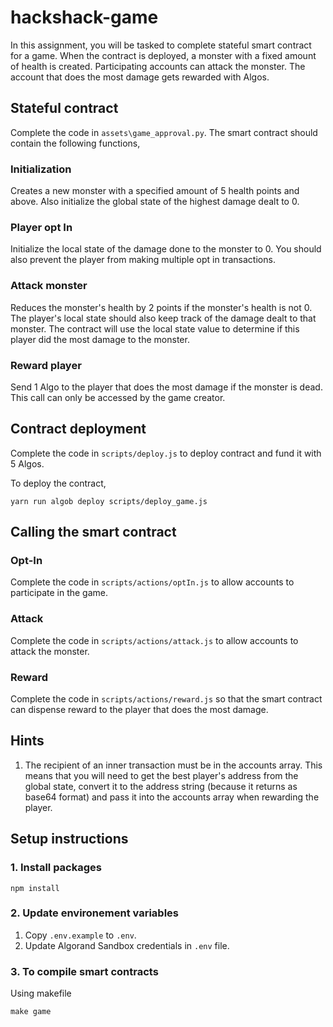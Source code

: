 # hackshack-game
In this assignment, you will be tasked to complete stateful smart contract for a game. When the contract is deployed, a monster with a fixed amount of health is created. Participating accounts can attack the monster. The account that does the most damage gets rewarded with Algos. 

## Stateful contract
Complete the code in `assets\game_approval.py`. The smart contract should contain the following functions,

### Initialization
Creates a new monster with a specified amount of 5 health points and above. Also initialize the global state of the highest damage dealt to 0. 

### Player opt In
Initialize the local state of the damage done to the monster to 0. You should also prevent the player from making multiple opt in transactions.

### Attack monster
Reduces the monster's health by 2 points if the monster's health is not 0. The player's local state should also keep track of the damage dealt to that monster. The contract will use the local state value to determine if this player did the most damage to the monster.

### Reward player
Send 1 Algo to the player that does the most damage if the monster is dead. This call can only be accessed by the game creator.

## Contract deployment
Complete the code in `scripts/deploy.js` to deploy contract and fund it with 5 Algos.

To deploy the contract,
```
yarn run algob deploy scripts/deploy_game.js
```

## Calling the smart contract

### Opt-In
Complete the code in `scripts/actions/optIn.js` to allow accounts to participate in the game.

### Attack
Complete the code in `scripts/actions/attack.js` to allow accounts to attack the monster.

### Reward
Complete the code in `scripts/actions/reward.js` so that the smart contract can dispense reward to the player that does the most damage.

## Hints
1. The recipient of an inner transaction must be in the accounts array. This means that you will need to get the best player's address from the global state, convert it to the address string (because it returns as base64 format) and pass it into the accounts array when rewarding the player.

## Setup instructions

### 1. Install packages
```
npm install
```

### 2. Update environement variables
1. Copy `.env.example` to `.env`.
2. Update Algorand Sandbox credentials in `.env` file.

### 3. To compile smart contracts
Using makefile
```
make game
```